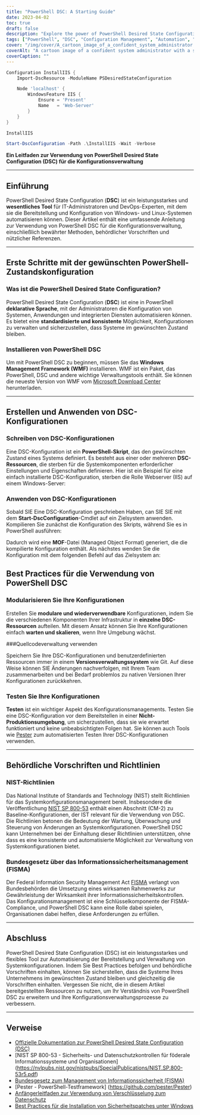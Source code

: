 ```yaml
---
title: "PowerShell DSC: A Starting Guide"
date: 2023-04-02
toc: true
draft: false
description: "Explore the power of PowerShell Desired State Configuration (DSC) to automate and manage system configurations for a secure and compliant environment."
tags: ["PowerShell", "DSC", "Configuration Management", "Automation", "Windows", "System Administration", "Best Practices", "Compliance", "Security", "Infrastructure", "DevOps", "Server Configuration", "Testing", "Git", "Source Control", "Government Regulations", "NIST", "CIS", "Configuration Drift", "Custom Resources"]
cover: "/img/cover/A_cartoon_image_of_a_confident_system_administrator.png"
coverAlt: "A cartoon image of a confident system administrator with a superhero cape, standing beside a well-organized server rack, holding a PowerShell DSC script in one hand and a shield with the Windows logo in the other, protecting the servers from configuration drift and security threats."
coverCaption: ""
---
```

```powershell
Configuration InstallIIS {
    Import-DscResource -ModuleName PSDesiredStateConfiguration

    Node 'localhost' {
        WindowsFeature IIS {
            Ensure = 'Present'
            Name   = 'Web-Server'
        }
    }
}
```
```powershell
InstallIIS
```
```powershell
Start-DscConfiguration -Path .\InstallIIS -Wait -Verbose
```

 **Ein Leitfaden zur Verwendung von PowerShell Desired State Configuration (DSC) für die Konfigurationsverwaltung**  ______  ## Einführung  PowerShell Desired State Configuration (**DSC**) ist ein leistungsstarkes und **wesentliches Tool** für IT-Administratoren und DevOps-Experten, mit dem sie die Bereitstellung und Konfiguration von Windows- und Linux-Systemen automatisieren können. Dieser Artikel enthält eine umfassende Anleitung zur Verwendung von PowerShell DSC für die Konfigurationsverwaltung, einschließlich bewährter Methoden, behördlicher Vorschriften und nützlicher Referenzen.  ______  ## Erste Schritte mit der gewünschten PowerShell-Zustandskonfiguration  ### Was ist die PowerShell Desired State Configuration?  PowerShell Desired State Configuration (**DSC**) ist eine in PowerShell **deklarative Sprache**, mit der Administratoren die Konfiguration von Systemen, Anwendungen und integrierten Diensten automatisieren können. Es bietet eine **standardisierte und konsistente** Möglichkeit, Konfigurationen zu verwalten und sicherzustellen, dass Systeme im gewünschten Zustand bleiben.  ### Installieren von PowerShell DSC  Um mit PowerShell DSC zu beginnen, müssen Sie das **Windows Management Framework (WMF)** installieren. WMF ist ein Paket, das PowerShell, DSC und andere wichtige Verwaltungstools enthält. Sie können die neueste Version von WMF vom [Microsoft Download Center](https://www.microsoft.com/en-us/download/details.aspx?id=54616) herunterladen.  ______  ## Erstellen und Anwenden von DSC-Konfigurationen  ### Schreiben von DSC-Konfigurationen  Eine DSC-Konfiguration ist ein **PowerShell-Skript**, das den gewünschten Zustand eines Systems definiert. Es besteht aus einer oder mehreren **DSC-Ressourcen**, die sterben für die Systemkomponenten erforderlicher Einstellungen und Eigenschaften definieren. Hier ist ein Beispiel für eine einfach installierte DSC-Konfiguration, sterben die Rolle Webserver (IIS) auf einem Windows-Server:  ### Anwenden von DSC-Konfigurationen Sobald SIE Eine DSC-Konfiguration geschrieben Haben, can SIE SIE mit dem **Start-DscConfiguration**-Cmdlet auf ein Zielsystem anwenden. Kompilieren Sie zunächst die Konfiguration des Skripts, während Sie es in PowerShell ausführen:   Dadurch wird eine **MOF**-Datei (Managed Object Format) generiert, die die kompilierte Konfiguration enthält. Als nächstes wenden Sie die Konfiguration mit dem folgenden Befehl auf das Zielsystem an:   ## Best Practices für die Verwendung von PowerShell DSC  ### Modularisieren Sie Ihre Konfigurationen  Erstellen Sie **modulare und wiederverwendbare** Konfigurationen, indem Sie die verschiedenen Komponenten Ihrer Infrastruktur in **einzelne DSC-Ressourcen** aufteilen. Mit diesem Ansatz können Sie Ihre Konfigurationen einfach **warten und skalieren**, wenn Ihre Umgebung wächst.  ###Quellcodeverwaltung verwenden  Speichern Sie Ihre DSC-Konfigurationen und benutzerdefinierten Ressourcen immer in einem **Versionsverwaltungssystem** wie Git. Auf diese Weise können SIE Änderungen nachverfolgen, mit Ihrem Team zusammenarbeiten und bei Bedarf problemlos zu nativen Versionen Ihrer Konfigurationen zurückkehren.  ### Testen Sie Ihre Konfigurationen  **Testen** ist ein wichtiger Aspekt des Konfigurationsmanagements. Testen Sie eine DSC-Konfiguration vor dem Bereitstellen in einer **Nicht-Produktionsumgebung**, um sicherzustellen, dass sie wie erwartet funktioniert und keine unbeabsichtigten Folgen hat. Sie können auch Tools wie [Pester](https://github.com/pester/Pester) zum automatisierten Testen Ihrer DSC-Konfigurationen verwenden.  ______  ## Behördliche Vorschriften und Richtlinien  ### NIST-Richtlinien  Das National Institute of Standards and Technology (NIST) stellt Richtlinien für das Systemkonfigurationsmanagement bereit. Insbesondere die Veröffentlichung [NIST SP 800-53](https://nvlpubs.nist.gov/nistpubs/SpecialPublications/NIST.SP.800-53r5.pdf) enthält einen Abschnitt (CM-2) zu Baseline-Konfigurationen, der IST relevant für die Verwendung von DSC. Die Richtlinien betonen die Bedeutung der Wartung, Überwachung und Steuerung von Änderungen an Systemkonfigurationen. PowerShell DSC kann Unternehmen bei der Einhaltung dieser Richtlinien unterstützen, ohne dass es eine konsistente und automatisierte Möglichkeit zur Verwaltung von Systemkonfigurationen bietet.  ### Bundesgesetz über das Informationssicherheitsmanagement (FISMA)  Der Federal Information Security Management Act [FISMA](https://www.dhs.gov/cisa/federal-information-security-modernization-act) verlangt von Bundesbehörden die Umsetzung eines wirksamen Rahmenwerks zur Gewährleistung der Wirksamkeit ihrer Informationssicherheitskontrollen. Das Konfigurationsmanagement ist eine Schlüsselkomponente der FISMA-Compliance, und PowerShell DSC kann eine Rolle dabei spielen, Organisationen dabei helfen, diese Anforderungen zu erfüllen. ______  ## Abschluss  PowerShell Desired State Configuration (DSC) ist ein leistungsstarkes und flexibles Tool zur Automatisierung der Bereitstellung und Verwaltung von Systemkonfigurationen. Indem Sie Best Practices befolgen und behördliche Vorschriften einhalten, können Sie sicherstellen, dass die Systeme Ihres Unternehmens im gewünschten Zustand bleiben und gleichzeitig die Vorschriften einhalten. Vergessen Sie nicht, die in diesem Artikel bereitgestellten Ressourcen zu nutzen, um Ihr Verständnis von PowerShell DSC zu erweitern und Ihre Konfigurationsverwaltungsprozesse zu verbessern. ______  ## Verweise  - [Offizielle Dokumentation zur PowerShell Desired State Configuration (DSC)](https://learn.microsoft.com/en-us/powershell/dsc/getting-started/wingettingstarted?view=dsc-1.1) - [NIST SP 800-53 - Sicherheits- und Datenschutzkontrollen für föderale Informationssysteme und Organisationen] (https://nvlpubs.nist.gov/nistpubs/SpecialPublications/NIST.SP.800-53r5.pdf) - [Bundesgesetz zum Management von Informationssicherheit (FISMA)](https://www.dhs.gov/cisa/federal-information-security-modernization-act) - [Pester - PowerShell-Testframework] (https://github.com/pester/Pester) - [Anfängerleitfaden zur Verwendung von Verschlüsselung zum Datenschutz](https://simeononsecurity.ch/articles/a-beginners-guide-to-using-encryption-for-data-protection/) - [Best Practices für die Installation von Sicherheitspatches unter Windows](https://simeononsecurity.ch/articles/best-practices-for-installing-security-patches-on-windows/)    